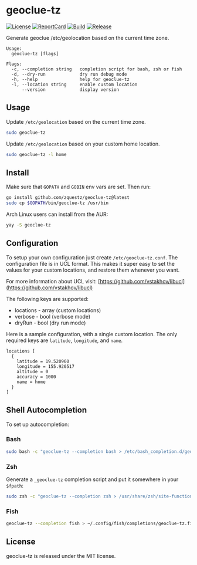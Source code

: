# geoclue-tz

[![License][License-Image]][License-URL] [![ReportCard][ReportCard-Image]][ReportCard-URL] [![Build][Build-Status-Image]][Build-Status-URL] [![Release][Release-Image]][Release-URL]

Generate geoclue /etc/geolocation based on the current time zone.

```text
Usage:
  geoclue-tz [flags]

Flags:
  -c, --completion string   completion script for bash, zsh or fish
  -d, --dry-run             dry run debug mode
  -h, --help                help for geoclue-tz
  -l, --location string     enable custom location
      --version             display version
```

## Usage

Update `/etc/geolocation` based on the current time zone.

```zsh
sudo geoclue-tz
```

Update `/etc/geolocation` based on your custom home location.

```zsh
sudo geoclue-tz -l home
```

## Install

Make sure that `GOPATH` and `GOBIN` env vars are set. Then run:

```zsh
go install github.com/zquestz/geoclue-tz@latest
sudo cp $GOPATH/bin/geoclue-tz /usr/bin
```

Arch Linux users can install from the AUR:

```zsh
yay -S geoclue-tz
```

## Configuration

To setup your own configuration just create `/etc/geoclue-tz.conf`. The configuration file is in UCL format. This makes it super easy to set the values for your custom locations, and restore them whenever you want.

For more information about UCL visit:
[https://github.com/vstakhov/libucl](https://github.com/vstakhov/libucl)

The following keys are supported:

* locations - array (custom locations)
* verbose - bool (verbose mode)
* dryRun - bool (dry run mode)

Here is a sample configuration, with a single custom location. The only required keys are `latitude`, `longitude`, and `name`.

```text
locations [
  {
    latitude = 19.520960
    longitude = 155.920517
    altitude = 0
    accuracy = 1000
    name = home
  }
]
```

## Shell Autocompletion

To set up autocompletion:

### Bash

```zsh
sudo bash -c "geoclue-tz --completion bash > /etc/bash_completion.d/geoclue-tz"
```

### Zsh

Generate a `_geoclue-tz` completion script and put it somewhere in your `$fpath`:

```zsh
sudo zsh -c "geoclue-tz --completion zsh > /usr/share/zsh/site-functions/_geoclue-tz"
```

### Fish

```zsh
geoclue-tz --completion fish > ~/.config/fish/completions/geoclue-tz.fish
```

## License

geoclue-tz is released under the MIT license.

[License-URL]: https://opensource.org/licenses/MIT
[License-Image]: https://img.shields.io/npm/l/express.svg
[ReportCard-URL]: https://goreportcard.com/report/zquestz/geoclue-tz
[ReportCard-Image]: https://goreportcard.com/badge/github.com/zquestz/geoclue-tz
[Build-Status-URL]: https://app.travis-ci.com/github/zquestz/geoclue-tz
[Build-Status-Image]: https://app.travis-ci.com/zquestz/geoclue-tz.svg?branch=main
[Release-URL]: https://github.com/zquestz/geoclue-tz/releases/tag/v1.0.0
[Release-Image]: https://img.shields.io/badge/geoclue--tz-v1.0.0-1eb0fc.svg
